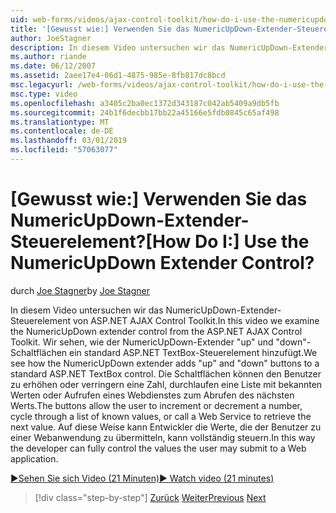 ```yaml
---
uid: web-forms/videos/ajax-control-toolkit/how-do-i-use-the-numericupdown-extender-control
title: '[Gewusst wie:] Verwenden Sie das NumericUpDown-Extender-Steuerelement? | Microsoft-Dokumentation'
author: JoeStagner
description: In diesem Video untersuchen wir das NumericUpDown-Extender-Steuerelement von ASP.NET AJAX Control Toolkit. Wir sehen, wie der NumericUpDown-Extender "up" und "nach unten" wird hinzugefügt...
ms.author: riande
ms.date: 06/12/2007
ms.assetid: 2aee17e4-06d1-4875-985e-8fb817dc8bcd
msc.legacyurl: /web-forms/videos/ajax-control-toolkit/how-do-i-use-the-numericupdown-extender-control
msc.type: video
ms.openlocfilehash: a3405c2ba0ec1372d343187c042ab5409a9db5fb
ms.sourcegitcommit: 24b1f6decbb17bb22a45166e5fdb0845c65af498
ms.translationtype: MT
ms.contentlocale: de-DE
ms.lasthandoff: 03/01/2019
ms.locfileid: "57063077"
---
```

<a name="how-do-i-use-the-numericupdown-extender-control"></a><span data-ttu-id="18567-105">[Gewusst wie:] Verwenden Sie das NumericUpDown-Extender-Steuerelement?</span><span class="sxs-lookup"><span data-stu-id="18567-105">[How Do I:] Use the NumericUpDown Extender Control?</span></span>
====================
<span data-ttu-id="18567-106">durch [Joe Stagner](https://github.com/JoeStagner)</span><span class="sxs-lookup"><span data-stu-id="18567-106">by [Joe Stagner](https://github.com/JoeStagner)</span></span>

<span data-ttu-id="18567-107">In diesem Video untersuchen wir das NumericUpDown-Extender-Steuerelement von ASP.NET AJAX Control Toolkit.</span><span class="sxs-lookup"><span data-stu-id="18567-107">In this video we examine the NumericUpDown extender control from the ASP.NET AJAX Control Toolkit.</span></span> <span data-ttu-id="18567-108">Wir sehen, wie der NumericUpDown-Extender "up" und "down"-Schaltflächen ein standard ASP.NET TextBox-Steuerelement hinzufügt.</span><span class="sxs-lookup"><span data-stu-id="18567-108">We see how the NumericUpDown extender adds "up" and "down" buttons to a standard ASP.NET TextBox control.</span></span> <span data-ttu-id="18567-109">Die Schaltflächen können den Benutzer zu erhöhen oder verringern eine Zahl, durchlaufen eine Liste mit bekannten Werten oder Aufrufen eines Webdienstes zum Abrufen des nächsten Werts.</span><span class="sxs-lookup"><span data-stu-id="18567-109">The buttons allow the user to increment or decrement a number, cycle through a list of known values, or call a Web Service to retrieve the next value.</span></span> <span data-ttu-id="18567-110">Auf diese Weise kann Entwickler die Werte, die der Benutzer zu einer Webanwendung zu übermitteln, kann vollständig steuern.</span><span class="sxs-lookup"><span data-stu-id="18567-110">In this way the developer can fully control the values the user may submit to a Web application.</span></span>

[<span data-ttu-id="18567-111">&#9654;Sehen Sie sich Video (21 Minuten)</span><span class="sxs-lookup"><span data-stu-id="18567-111">&#9654; Watch video (21 minutes)</span></span>](https://channel9.msdn.com/Blogs/ASP-NET-Site-Videos/how-do-i-use-the-numericupdown-extender-control)

> [!div class="step-by-step"]
> <span data-ttu-id="18567-112">[Zurück](how-do-i-use-the-pagingbulletedlist-extender-control.md)
> [Weiter](how-do-i-use-the-aspnet-ajax-validatorcallout-extender.md)</span><span class="sxs-lookup"><span data-stu-id="18567-112">[Previous](how-do-i-use-the-pagingbulletedlist-extender-control.md)
[Next](how-do-i-use-the-aspnet-ajax-validatorcallout-extender.md)</span></span>
